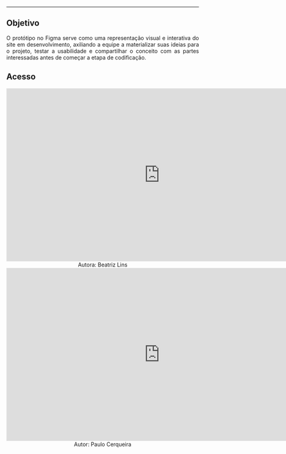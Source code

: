 <hr style="border: 0; height: 1px; background-color: #000000;">

## **Objetivo**

<p align="justify">O protótipo no Figma serve como uma representação visual e interativa do site em desenvolvimento, axiliando a equipe a materializar suas ideias para o projeto, testar a usabilidade e compartilhar o conceito com as partes interessadas antes de começar a etapa de codificação. </p>

## **Acesso**

<iframe style="border: 1px solid rgba(0, 0, 0, 0.1);" width="800" height="450" src="https://embed.figma.com/design/num8z1OAJ4yBkmS03hBeh1/MDS-Figma?node-id=0-1&embed-host=share" allowfullscreen></iframe>

<center>Autora: Beatriz Lins</center>

<iframe style="border: 1px solid rgba(0, 0, 0, 0.1);" width="800" height="450" src="https://embed.figma.com/design/2g7UbXLiVYDQGRj4yHOYHb/MOSP-DESKTOP?node-id=0-1&embed-host=share" allowfullscreen></iframe>

<center>Autor: Paulo Cerqueira</center>